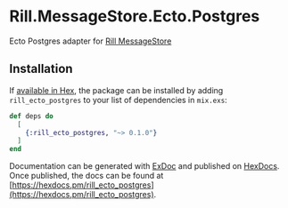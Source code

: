 # Rill.MessageStore.Ecto.Postgres

Ecto Postgres adapter for
[Rill MessageStore](https://github.com/rill-project/rill)

## Installation

If [available in Hex](https://hex.pm/docs/publish), the package can be installed
by adding `rill_ecto_postgres` to your list of dependencies in `mix.exs`:

```elixir
def deps do
  [
    {:rill_ecto_postgres, "~> 0.1.0"}
  ]
end
```

Documentation can be generated with [ExDoc](https://github.com/elixir-lang/ex_doc)
and published on [HexDocs](https://hexdocs.pm). Once published, the docs can
be found at [https://hexdocs.pm/rill_ecto_postgres](https://hexdocs.pm/rill_ecto_postgres).


